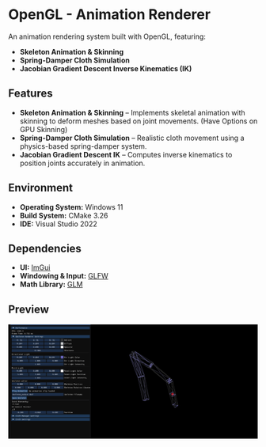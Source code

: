 # OpenGL - Animation Renderer  

An animation rendering system built with OpenGL, featuring:  

* **Skeleton Animation & Skinning**  
* **Spring-Damper Cloth Simulation**  
* **Jacobian Gradient Descent Inverse Kinematics (IK)**  

## Features  

- **Skeleton Animation & Skinning** – Implements skeletal animation with skinning to deform meshes based on joint movements. (Have Options on GPU Skinning)
- **Spring-Damper Cloth Simulation** – Realistic cloth movement using a physics-based spring-damper system. 
- **Jacobian Gradient Descent IK** – Computes inverse kinematics to position joints accurately in animation.  

## Environment  

- **Operating System:** Windows 11  
- **Build System:** CMake 3.26  
- **IDE:** Visual Studio 2022  

## Dependencies  

- **UI:** [ImGui](https://github.com/ocornut/imgui)  
- **Windowing & Input:** [GLFW](https://www.glfw.org/)  
- **Math Library:** [GLM](https://github.com/g-truc/glm)  

## Preview  

![IK Preview](/imgs/image.png)  

